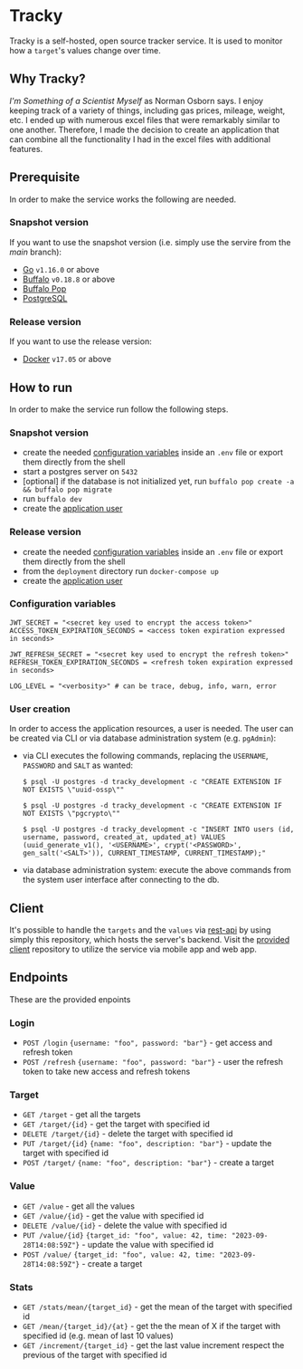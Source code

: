 # Tracky
Tracky is a self-hosted, open source tracker service.
It is used to monitor how a `target`'s values change over time.

## Why Tracky?
_I'm Something of a Scientist Myself_ as Norman Osborn says. I enjoy keeping track of a variety of things, including gas prices, mileage, weight, etc.
I ended up with numerous excel files that were remarkably similar to one another.
Therefore, I made the decision to create an application that can combine all the functionality I had in the excel files with additional features.

## Prerequisite
In order to make the service works the following are needed.

### Snapshot version
If you want to use the snapshot version (i.e. simply use the servire from the _main_ branch):
* [Go](https://go.dev/) `v1.16.0` or above
* [Buffalo](https://gobuffalo.io/documentation/getting_started/installation/) `v0.18.8` or above
* [Buffalo Pop](https://gobuffalo.io/pt/documentation/database/pop/)
* [PostgreSQL](https://www.postgresql.org/)

### Release version
If you want to use the release version:
* [Docker](https://www.docker.com/) `v17.05` or above

## How to run
In order to make the service run follow the following steps.

### Snapshot version
* create the needed [configuration variables](#configuration-variables) inside an `.env` file or export them directly from the shell
* start a postgres server on `5432`
* [optional] if the database is not initialized yet, run `buffalo pop create -a && buffalo pop migrate`
* run `buffalo dev`
* create the [application user](#user-creation)

### Release version
* create the needed [configuration variables](#configuration-variables) inside an `.env` file or export them directly from the shell
* from the `deployment` directory run `docker-compose up`
* create the [application user](#user-creation)

### Configuration variables
```
JWT_SECRET = "<secret key used to encrypt the access token>"
ACCESS_TOKEN_EXPIRATION_SECONDS = <access token expiration expressed in seconds>

JWT_REFRESH_SECRET = "<secret key used to encrypt the refresh token>"
REFRESH_TOKEN_EXPIRATION_SECONDS = <refresh token expiration expressed in seconds>

LOG_LEVEL = "<verbosity>" # can be trace, debug, info, warn, error
```

### User creation
In order to access the application resources, a user is needed.
The user can be created via CLI or via database administration system (e.g. `pgAdmin`):
* via CLI executes the following commands, replacing the `USERNAME`, `PASSWORD` and `SALT` as wanted:
    ```
    $ psql -U postgres -d tracky_development -c "CREATE EXTENSION IF NOT EXISTS \"uuid-ossp\""

    $ psql -U postgres -d tracky_development -c "CREATE EXTENSION IF NOT EXISTS \"pgcrypto\""

    $ psql -U postgres -d tracky_development -c "INSERT INTO users (id, username, password, created_at, updated_at) VALUES (uuid_generate_v1(), '<USERNAME>', crypt('<PASSWORD>', gen_salt('<SALT>')), CURRENT_TIMESTAMP, CURRENT_TIMESTAMP);"
    ```

* via database administration system: execute the above commands from the system user interface after connecting to the db.

## Client
It's possible to handle the `targets` and the `values` via [rest-api](#endpoints) by using simply this repository, which hosts the server's backend.
Visit the [provided client](https://github.com/MDeLuise/tracky-client) repository to utilize the service via mobile app and web app.

## Endpoints
These are the provided enpoints

### Login
* `POST /login` `{username: "foo", password: "bar"}` - get access and refresh token
* `POST /refresh` `{username: "foo", password: "bar"}` - user the refresh token to take new access and refresh tokens
### Target
* `GET /target` - get all the targets
* `GET /target/{id}` - get the target with specified id
* `DELETE /target/{id}` - delete the target with specified id
* `PUT /target/{id}` `{name: "foo", description: "bar"}` - update the target with specified id
* `POST /target/` `{name: "foo", description: "bar"}` - create a target

### Value
* `GET /value` - get all the values
* `GET /value/{id}` - get the value with specified id
* `DELETE /value/{id}` - delete the value with specified id
* `PUT /value/{id}` `{target_id: "foo", value: 42, time: "2023-09-28T14:08:59Z"}` - update the value with specified id
* `POST /value/` `{target_id: "foo", value: 42, time: "2023-09-28T14:08:59Z"}` - create a target

### Stats
* `GET /stats/mean/{target_id}` - get the mean of the target with specified id
* `GET /mean/{target_id}/{at}` - get the the mean of X if the target with specified id (e.g. mean of last 10 values)
* `GET /increment/{target_id}` - get the last value increment respect the previous of the target with specified id